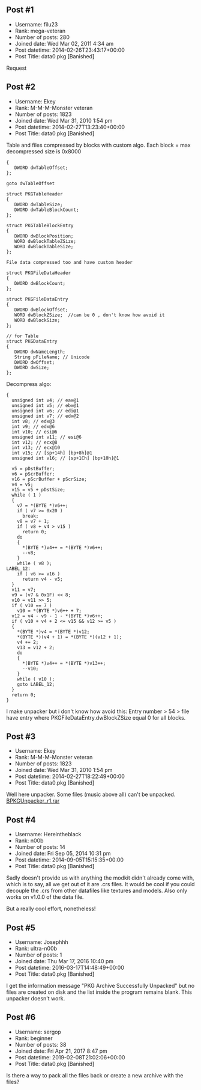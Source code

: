 ## Post #1
- Username: filu23
- Rank: mega-veteran
- Number of posts: 280
- Joined date: Wed Mar 02, 2011 4:34 am
- Post datetime: 2014-02-26T23:43:17+00:00
- Post Title: data0.pkg [Banished]

Request
## Post #2
- Username: Ekey
- Rank: M-M-M-Monster veteran
- Number of posts: 1823
- Joined date: Wed Mar 31, 2010 1:54 pm
- Post datetime: 2014-02-27T13:23:40+00:00
- Post Title: data0.pkg [Banished]

Table and files compressed by blocks with custom algo. Each block = max decompressed size is 0x8000

```
{
   DWORD dwTableOffset;
};

goto dwTableOffset

struct PKGTableHeader
{
   DWORD dwTableSize;
   DWORD dwTableBlockCount;
};

struct PKGTableBlockEntry
{
   DWORD dwBlockPosition;
   WORD dwBlockTableZSize;
   WORD dwBlockTableSize;
};

File data compressed too and have custom header

struct PKGFileDataHeader
{
   DWORD dwBlockCount;
};

struct PKGFileDataEntry
{
   DWORD dwBlockOffset;
   WORD dwBlockZSize;  //can be 0 , don't know how avoid it
   WORD dwBlockSize;
};

// for Table
struct PKGDataEntry
{
   DWORD dwNameLength;
   String pFileName; // Unicode
   DWORD dwOffset;
   DWORD dwSize;
};

```


Decompress algo:

```
{
  unsigned int v4; // eax@1
  unsigned int v5; // ebx@1
  unsigned int v6; // edi@1
  unsigned int v7; // edx@2
  int v8; // edx@3
  int v9; // edx@6
  int v10; // esi@6
  unsigned int v11; // esi@6
  int v12; // ecx@8
  int v13; // ecx@10
  int v15; // [sp+14h] [bp+8h]@1
  unsigned int v16; // [sp+1Ch] [bp+10h]@1

  v5 = pDstBuffer;
  v6 = pScrBuffer;
  v16 = pScrBuffer + pScrSize;
  v4 = v5;
  v15 = v5 + pDstSize;
  while ( 1 )
  {
    v7 = *(BYTE *)v6++;
    if ( v7 >= 0x20 )
      break;
    v8 = v7 + 1;
    if ( v8 + v4 > v15 )
      return 0;
    do
    {
      *(BYTE *)v4++ = *(BYTE *)v6++;
      --v8;
    }
    while ( v8 );
LABEL_12:
    if ( v6 >= v16 )
      return v4 - v5;
  }
  v11 = v7;
  v9 = (v7 & 0x1F) << 8;
  v10 = v11 >> 5;
  if ( v10 == 7 )
    v10 = *(BYTE *)v6++ + 7;
  v12 = v4 - v9 - 1 - *(BYTE *)v6++;
  if ( v10 + v4 + 2 <= v15 && v12 >= v5 )
  {
    *(BYTE *)v4 = *(BYTE *)v12;
    *(BYTE *)(v4 + 1) = *(BYTE *)(v12 + 1);
    v4 += 2;
    v13 = v12 + 2;
    do
    {
      *(BYTE *)v4++ = *(BYTE *)v13++;
      --v10;
    }
    while ( v10 );
    goto LABEL_12;
  }
  return 0;
}
```


I make unpacker but i don't know how avoid this: Entry number > 54 > file have entry where PKGFileDataEntry.dwBlockZSize equal 0 for all blocks.
## Post #3
- Username: Ekey
- Rank: M-M-M-Monster veteran
- Number of posts: 1823
- Joined date: Wed Mar 31, 2010 1:54 pm
- Post datetime: 2014-02-27T18:22:49+00:00
- Post Title: data0.pkg [Banished]

Well here unpacker. Some files (music above all) can't be unpacked. 
[BPKGUnpacker_r1.rar](https://xentaxbackup.github.io/file/7048_BPKGUnpacker_r1.rar)
## Post #4
- Username: Hereintheblack
- Rank: n00b
- Number of posts: 14
- Joined date: Fri Sep 05, 2014 10:31 pm
- Post datetime: 2014-09-05T15:15:35+00:00
- Post Title: data0.pkg [Banished]

Sadly doesn't provide us with anything the modkit didn't already come with, which is to say, all we get out of it are .crs files. It would be cool if you could decouple the .crs from other datafiles like textures and models. Also only works on v1.0.0 of the data file.

But a really cool effort, nonetheless!
## Post #5
- Username: Josephhh
- Rank: ultra-n00b
- Number of posts: 1
- Joined date: Thu Mar 17, 2016 10:40 pm
- Post datetime: 2016-03-17T14:48:49+00:00
- Post Title: data0.pkg [Banished]

I get the information message "PKG Archive Successfully Unpacked" but no files are created on disk and the list inside the program remains blank. This unpacker doesn't work.
## Post #6
- Username: sergop
- Rank: beginner
- Number of posts: 38
- Joined date: Fri Apr 21, 2017 8:47 pm
- Post datetime: 2019-02-08T21:02:06+00:00
- Post Title: data0.pkg [Banished]

Is there a way to pack all the files back or create a new archive with the files?
